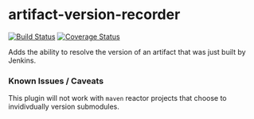 # artifact-version-recorder

[![Build Status](https://travis-ci.org/dangernoodle-io/artifact-version-recorder.svg?branch=master)](https://travis-ci.org/dangernoodle-io/artifact-version-recorder)
[![Coverage Status](https://coveralls.io/repos/github/dangernoodle-io/artifact-version-recorder/badge.svg?branch=master)](https://coveralls.io/github/dangernoodle-io/artifact-version-recorder?branch=master)

Adds the ability to resolve the version of an artifact that was just built by Jenkins.

### Known Issues / Caveats

This plugin will not work with `maven` reactor projects that choose to invidivdually version submodules.
